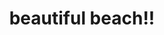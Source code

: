 ---
title: beautiful beach!!
category: blog
lat: 10.57881
lng: 103.31018
image: https://s3-us-west-2.amazonaws.com/travels2013/2014-01-23 23:11:44 PST.jpg
observation: 20140123231144PST
---